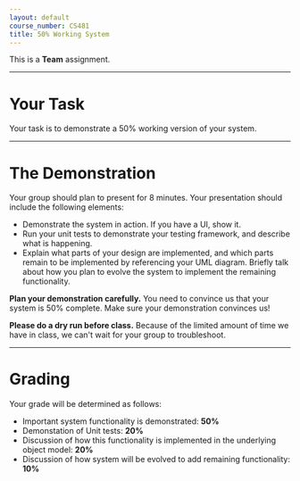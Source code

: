```yaml
---
layout: default
course_number: CS481
title: 50% Working System
---
```


This is a **Team** assignment.

----------
# Your Task


Your task is to demonstrate a 50% working version of your system.

-----------------
# The Demonstration


Your group should plan to present for 8 minutes. Your presentation should include the following elements:

-   Demonstrate the system in action. If you have a UI, show it.
-   Run your unit tests to demonstrate your testing framework, and describe what is happening.
-   Explain what parts of your design are implemented, and which parts remain to be implemented by referencing your UML diagram. Briefly talk about how you plan to evolve the system to implement the remaining functionality.

**Plan your demonstration carefully.** You need to convince us that your system is 50% complete.  Make sure your demonstration convinces us!

**Please do a dry run before class.** Because of the limited amount of time we have in class, we can't wait for your group to troubleshoot.

-----------------
# Grading


Your grade will be determined as follows:

-   Important system functionality is demonstrated: **50%**
-   Demonstation of Unit tests: **20%**
-   Discussion of how this functionality is implemented in the underlying object model: **20%**
-   Discussion of how system will be evolved to add remaining functionality: **10%**

 

